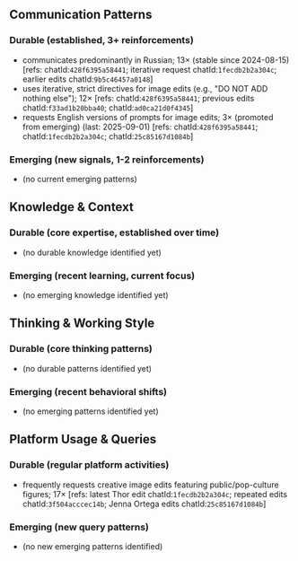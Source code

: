 ## Communication Patterns
### Durable (established, 3+ reinforcements)
- communicates predominantly in Russian; 13× (stable since 2024-08-15) [refs: chatId:`428f6395a58441`; iterative request chatId:`1fecdb2b2a304c`; earlier edits chatId:`9b5c46457a0148`]
- uses iterative, strict directives for image edits (e.g., "DO NOT ADD nothing else"); 12× [refs: chatId:`428f6395a58441`; previous edits chatId:`f33ad1b20bba40`; chatId:`ad0ca21d0f4345`]
- requests English versions of prompts for image edits; 3× (promoted from emerging) (last: 2025-09-01) [refs: chatId:`428f6395a58441`; chatId:`1fecdb2b2a304c`; chatId:`25c85167d1084b`]

### Emerging (new signals, 1-2 reinforcements)
- (no current emerging patterns)

## Knowledge & Context
### Durable (core expertise, established over time)
- (no durable knowledge identified yet)

### Emerging (recent learning, current focus)
- (no emerging knowledge identified yet)

## Thinking & Working Style
### Durable (core thinking patterns)
- (no durable patterns identified yet)

### Emerging (recent behavioral shifts)
- (no emerging patterns identified yet)

## Platform Usage & Queries
### Durable (regular platform activities)
- frequently requests creative image edits featuring public/pop-culture figures; 17× [refs: latest Thor edit chatId:`1fecdb2b2a304c`; repeated edits chatId:`3f504acccec14b`; Jenna Ortega edits chatId:`25c85167d1084b`]

### Emerging (new query patterns)
- (no new emerging patterns identified)